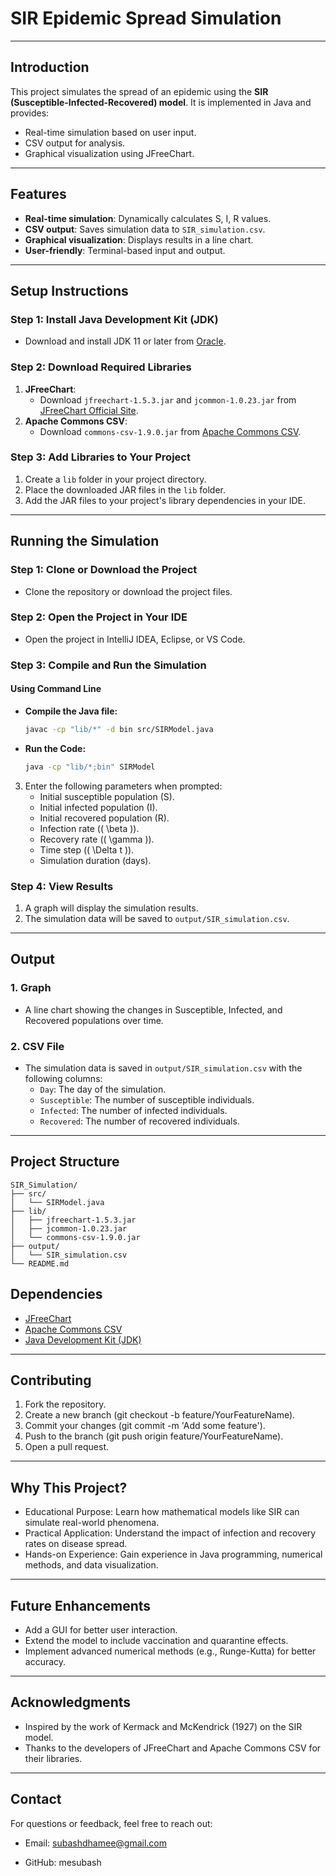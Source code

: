 # SIR Epidemic Spread Simulation

---

## Introduction

This project simulates the spread of an epidemic using the **SIR (Susceptible-Infected-Recovered) model**. It is implemented in Java and provides:

- Real-time simulation based on user input.
- CSV output for analysis.
- Graphical visualization using JFreeChart.

---

## Features

- **Real-time simulation**: Dynamically calculates S, I, R values.
- **CSV output**: Saves simulation data to `SIR_simulation.csv`.
- **Graphical visualization**: Displays results in a line chart.
- **User-friendly**: Terminal-based input and output.

---

## Setup Instructions

### Step 1: Install Java Development Kit (JDK)

- Download and install JDK 11 or later from [Oracle](https://www.oracle.com/java/technologies/javase-downloads.html).

### Step 2: Download Required Libraries

1. **JFreeChart**:
   - Download `jfreechart-1.5.3.jar` and `jcommon-1.0.23.jar` from [JFreeChart Official Site](http://www.jfree.org/jfreechart/).
2. **Apache Commons CSV**:
   - Download `commons-csv-1.9.0.jar` from [Apache Commons CSV](https://commons.apache.org/proper/commons-csv/).

### Step 3: Add Libraries to Your Project

1. Create a `lib` folder in your project directory.
2. Place the downloaded JAR files in the `lib` folder.
3. Add the JAR files to your project's library dependencies in your IDE.

---

## Running the Simulation

### Step 1: Clone or Download the Project

- Clone the repository or download the project files.

### Step 2: Open the Project in Your IDE

- Open the project in IntelliJ IDEA, Eclipse, or VS Code.

### Step 3: Compile and Run the Simulation

#### Using Command Line

- **Compile the Java file:**
  ```sh
  javac -cp "lib/*" -d bin src/SIRModel.java
  ```
- **Run the Code:**

  ```sh
  java -cp "lib/*;bin" SIRModel


  ```

3. Enter the following parameters when prompted:
   - Initial susceptible population (S).
   - Initial infected population (I).
   - Initial recovered population (R).
   - Infection rate (\( \beta \)).
   - Recovery rate (\( \gamma \)).
   - Time step (\( \Delta t \)).
   - Simulation duration (days).

### Step 4: View Results

1. A graph will display the simulation results.
2. The simulation data will be saved to `output/SIR_simulation.csv`.

---

## Output

### 1. Graph

- A line chart showing the changes in Susceptible, Infected, and Recovered populations over time.

### 2. CSV File

- The simulation data is saved in `output/SIR_simulation.csv` with the following columns:
  - `Day`: The day of the simulation.
  - `Susceptible`: The number of susceptible individuals.
  - `Infected`: The number of infected individuals.
  - `Recovered`: The number of recovered individuals.

---

## Project Structure

```plaintext
SIR_Simulation/
├── src/
│   └── SIRModel.java
├── lib/
│   ├── jfreechart-1.5.3.jar
│   ├── jcommon-1.0.23.jar
│   └── commons-csv-1.9.0.jar
├── output/
│   └── SIR_simulation.csv
└── README.md

```

## Dependencies

- [JFreeChart](https://www.jfree.org/jfreechart/)
- [Apache Commons CSV](https://commons.apache.org/proper/commons-csv/)
- [Java Development Kit (JDK)](https://www.oracle.com/java/technologies/downloads/)

---

## Contributing

1.  Fork the repository.
2.  Create a new branch (git checkout -b feature/YourFeatureName).
3.  Commit your changes (git commit -m 'Add some feature').
4.  Push to the branch (git push origin feature/YourFeatureName).
5.  Open a pull request.

---

## Why This Project?

- Educational Purpose: Learn how mathematical models like SIR can simulate real-world phenomena.
- Practical Application: Understand the impact of infection and recovery rates on disease spread.
- Hands-on Experience: Gain experience in Java programming, numerical methods, and data visualization.

---

## Future Enhancements

- Add a GUI for better user interaction.
- Extend the model to include vaccination and quarantine effects.
- Implement advanced numerical methods (e.g., Runge-Kutta) for better accuracy.

---

## Acknowledgments

- Inspired by the work of Kermack and McKendrick (1927) on the SIR model.
- Thanks to the developers of JFreeChart and Apache Commons CSV for their libraries.

---

## Contact

For questions or feedback, feel free to reach out:

- Email: subashdhamee@gmail.com

- GitHub: mesubash
